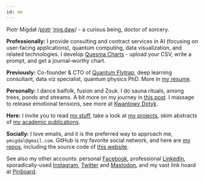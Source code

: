 ```yaml
---
id: me
---
```


Piotr Migdał
/[pjɔtr](https://en.wiktionary.org/wiki/Piotr) [ˈmig.daw](https://en.wiktionary.org/wiki/migda%C5%82)/ -
a curious being, doctor of sorcery.

**Professionally:** I provide consulting and contract services in AI (focusing on user-facing applications), quantum computing, data visualization, and related technologies. I develop [Quesma Charts](https://charts.quesma.com/) - upload your CSV, write a prompt, and get a journal-worthy chart.

**Previously:**
Co-founder & CTO of [Quantum Flytrap](https://quantumflytrap.com/),
deep learning consultant, data viz specialist, quantum physics PhD. More in [my resume](/resume).

**Personally:**
I dance balfolk, fusion and Zouk. I do sauna rituals, among trees, ponds and streams.
A bit more on my journey in [this post](/blog/2021/09/embodiment-for-nerds).
I massage to release emotional tensions, see more at [Kwantowy Dotyk](https://www.facebook.com/KwantowyDotyk/).

**Here:** I invite you to read
[my stuff](/blog), take a look at
[my projects](/projects), skim abstracts of
[my academic publications](/publications).

**Socially:**
I love emails, and it is the preferred way to approach me, `pmigdal@gmail.com`.
GitHub is my favorite social network, and here are [my repos](https://github.com/stared/), including the source code of [this website](https://github.com/stared/stared.github.io).

See also my other accounts:
personal [Facebook](https://www.facebook.com/piotr.migdal.9/),
professional [LinkedIn](https://www.linkedin.com/in/piotrmigdal/),
sporadically-used [Instagram](https://www.instagram.com/quantumalmond/), [Twitter](https://twitter.com/pmigdal) and [Mastodon](https://mathstodon.xyz/@pmigdal),
and my vast link hoard at [Pinboard](https://pinboard.in/u:pmigdal/).
